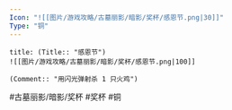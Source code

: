```yaml
---
Icon: "![[图片/游戏攻略/古墓丽影/暗影/奖杯/感恩节.png|30]]"
Type: "铜"
---
```

```ad-common-bronze-trophy
title: (Title:: "感恩节")
![[图片/游戏攻略/古墓丽影/暗影/奖杯/感恩节.png|100]]

(Comment:: "用闪光弹射杀 1 只火鸡")
```

#古墓丽影/暗影/奖杯 #奖杯 #铜
